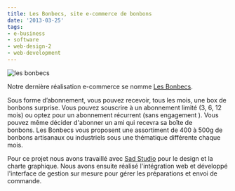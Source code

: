 ```yaml
---
title: Les Bonbecs, site e-commerce de bonbons
date: '2013-03-25'
tags:
- e-business
- software
- web-design-2
- web-development
---
```


![les bonbecs](articles/les_bonbecs.png)

Notre dernière réalisation e-commerce se nomme [Les Bonbecs](http://lesbonbecs.com).

Sous forme d’abonnement, vous pouvez recevoir, tous les mois, une box de bonbons surprise. Vous pouvez souscrire à un abonnement limité (3, 6, 12 mois) ou optez pour un abonnement récurrent (sans engagement ). Vous pouvez même décider d'abonner un ami qui recevra sa boîte de bonbons. Les Bonbecs vous proposent une assortiment de 400 à 500g de bonbons artisanaux ou industriels sous une thématique différente chaque mois.

Pour ce projet nous avons travaillé avec [Sad Studio](http://sad-studio.fr) pour le design et la charte graphique. Nous avons ensuite réalisé l'intégration web et développé l'interface de gestion sur mesure pour gérer les préparations et envoi de commande.
